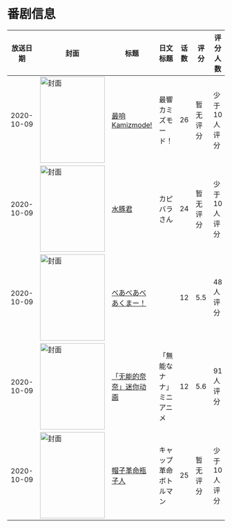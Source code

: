 # 番剧信息

|放送日期|封面|标题|日文标题|话数|评分|评分人数|
|---|---|---|---|---|---|---|
|2020-10-09|<img src="//lain.bgm.tv/pic/cover/c/f6/78/316107_P7AWf.jpg" alt="封面" style="width:150px;height:200px;object-fit:cover;">|[最响Kamizmode!](https://bangumi.tv/subject/316107)|最響カミズモード！|26|暂无评分|少于10人评分|
|2020-10-09|<img src="//lain.bgm.tv/pic/cover/c/9f/5c/316796_s2718.jpg" alt="封面" style="width:150px;height:200px;object-fit:cover;">|[水豚君](https://bangumi.tv/subject/316796)|カピバラさん|24|暂无评分|少于10人评分|
|2020-10-09|<img src="//lain.bgm.tv/pic/cover/c/69/02/319284_rXJ3i.jpg" alt="封面" style="width:150px;height:200px;object-fit:cover;">|[べあべあべあくまー！](https://bangumi.tv/subject/319284)||12|5.5|48人评分|
|2020-10-09|<img src="//lain.bgm.tv/pic/cover/c/ce/a8/324555_U5920.jpg" alt="封面" style="width:150px;height:200px;object-fit:cover;">|[「无能的奈奈」迷你动画](https://bangumi.tv/subject/324555)|「無能なナナ」ミニアニメ|12|5.6|91人评分|
|2020-10-09|<img src="//lain.bgm.tv/pic/cover/c/a7/03/368834_92W9Z.jpg" alt="封面" style="width:150px;height:200px;object-fit:cover;">|[帽子革命瓶子人](https://bangumi.tv/subject/368834)|キャップ革命 ボトルマン|25|暂无评分|少于10人评分|
